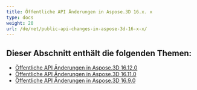 ```yaml
---
title: Öffentliche API Änderungen in Aspose.3D 16.x. x
type: docs
weight: 20
url: /de/net/public-api-changes-in-aspose-3d-16-x-x/
---
```

##  **Dieser Abschnitt enthält die folgenden Themen:**
- [Öffentliche API Änderungen in Aspose.3D 16.12.0](/3d/de/net/public-api-changes-in-aspose-3d-16-12-0-html/)
- [Öffentliche API Änderungen in Aspose.3D 16.11.0](/3d/de/net/public-api-changes-in-aspose-3d-16-11-0-html/)
- [Öffentliche API Änderungen in Aspose.3D 16.9.0](/3d/de/net/public-api-changes-in-aspose-3d-16-9-0-html/)
